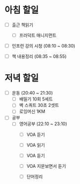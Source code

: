 
# 아침 할일
- [ ] 출근 책읽기
	- [ ] 프러덕트 매니지먼트
- [ ] 인프런 강의 시청 (08:10 ~ 08:30)
- [ ] 책 내용정리 (08:35 ~ 08:55)


# 저녁 할일
- [ ] 운동 (20:40 ~ 21:30)
	- [ ] 배밀기 10회 5세트
	- [ ] 벽 스쿼트 30초 2셋트
	- [ ] 로잉머신 1KM
- [ ] 공부
	- [ ] 영어공부 (22:10 ~ 23:10)
		- [ ] VOA 듣기
		- [ ] VOA 읽기
		- [ ] VOA 듣기
		- [ ] VOA 지문보면서 듣기
		- [ ] 단어정리


